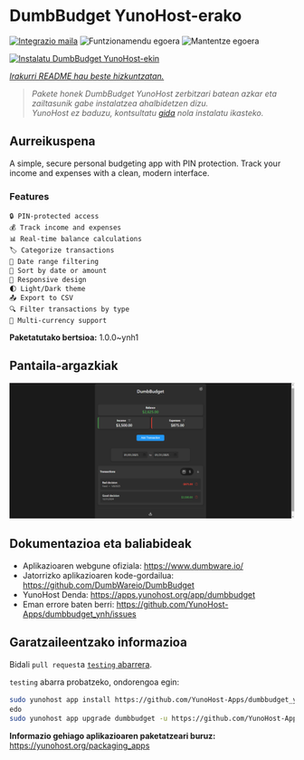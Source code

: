 <!--
Ohart ongi: README hau automatikoki sortu da <https://github.com/YunoHost/apps/tree/master/tools/readme_generator>ri esker
EZ editatu eskuz.
-->

# DumbBudget YunoHost-erako

[![Integrazio maila](https://apps.yunohost.org/badge/integration/dumbbudget)](https://ci-apps.yunohost.org/ci/apps/dumbbudget/)
![Funtzionamendu egoera](https://apps.yunohost.org/badge/state/dumbbudget)
![Mantentze egoera](https://apps.yunohost.org/badge/maintained/dumbbudget)

[![Instalatu DumbBudget YunoHost-ekin](https://install-app.yunohost.org/install-with-yunohost.svg)](https://install-app.yunohost.org/?app=dumbbudget)

*[Irakurri README hau beste hizkuntzatan.](./ALL_README.md)*

> *Pakete honek DumbBudget YunoHost zerbitzari batean azkar eta zailtasunik gabe instalatzea ahalbidetzen dizu.*  
> *YunoHost ez baduzu, kontsultatu [gida](https://yunohost.org/install) nola instalatu ikasteko.*

## Aurreikuspena

A simple, secure personal budgeting app with PIN protection. Track your income and expenses with a clean, modern interface.

### Features

    🔒 PIN-protected access
    💰 Track income and expenses
    📊 Real-time balance calculations
    🏷️ Categorize transactions
    📅 Date range filtering
    🔄 Sort by date or amount
    📱 Responsive design
    🌓 Light/Dark theme
    📤 Export to CSV
    🔍 Filter transactions by type
    💱 Multi-currency support


**Paketatutako bertsioa:** 1.0.0~ynh1

## Pantaila-argazkiak

![DumbBudget(r)en pantaila-argazkia](./doc/screenshots/screenshot.png)

## Dokumentazioa eta baliabideak

- Aplikazioaren webgune ofiziala: <https://www.dumbware.io/>
- Jatorrizko aplikazioaren kode-gordailua: <https://github.com/DumbWareio/DumbBudget>
- YunoHost Denda: <https://apps.yunohost.org/app/dumbbudget>
- Eman errore baten berri: <https://github.com/YunoHost-Apps/dumbbudget_ynh/issues>

## Garatzaileentzako informazioa

Bidali `pull request`a [`testing` abarrera](https://github.com/YunoHost-Apps/dumbbudget_ynh/tree/testing).

`testing` abarra probatzeko, ondorengoa egin:

```bash
sudo yunohost app install https://github.com/YunoHost-Apps/dumbbudget_ynh/tree/testing --debug
edo
sudo yunohost app upgrade dumbbudget -u https://github.com/YunoHost-Apps/dumbbudget_ynh/tree/testing --debug
```

**Informazio gehiago aplikazioaren paketatzeari buruz:** <https://yunohost.org/packaging_apps>
